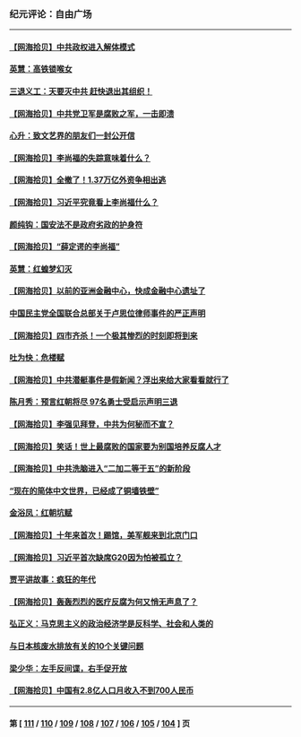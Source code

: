 ### 纪元评论：自由广场
---
#### [【网海拾贝】中共政权进入解体模式](../../pages/nsc993/n14079101.md) 
#### [英慧：高铁锁喉女](../../pages/nsc993/n14079074.md) 
#### [三退义工：天要灭中共 赶快退出其组织！](../../pages/nsc993/n14078352.md) 
#### [【网海拾贝】中共党卫军是腐败之军，一击即溃](../../pages/nsc993/n14077615.md) 
#### [心升：致文艺界的朋友们一封公开信](../../pages/nsc993/n14077600.md) 
#### [【网海拾贝】李尚福的失踪意味着什么？](../../pages/nsc993/n14076892.md) 
#### [【网海拾贝】全撤了！1.37万亿外资争相出逃](../../pages/nsc993/n14076102.md) 
#### [【网海拾贝】习近平究竟看上李尚福什么？](../../pages/nsc993/n14075502.md) 
#### [颜纯钩：国安法不是政府劣政的护身符](../../pages/nsc993/n14074930.md) 
#### [【网海拾贝】“薛定谔的李尚福”](../../pages/nsc993/n14074918.md) 
#### [英慧：红蝗梦幻灭](../../pages/nsc993/n14074928.md) 
#### [【网海拾贝】以前的亚洲金融中心，快成金融中心遗址了](../../pages/nsc993/n14074311.md) 
#### [中国民主党全国联合总部关于卢思位律师事件的严正声明](../../pages/nsc993/n14074079.md) 
#### [【网海拾贝】四市齐杀！一个极其惨烈的时刻即将到来](../../pages/nsc993/n14073609.md) 
#### [吐为快：危楼赋](../../pages/nsc993/n14073578.md) 
#### [【网海拾贝】中共潜艇事件是假新闻？浮出来给大家看看就行了](../../pages/nsc993/n14072866.md) 
#### [陈月秀：预言红朝将尽 97名勇士受启示声明三退](../../pages/nsc993/n14072273.md) 
#### [【网海拾贝】李强见拜登，中共为何秘而不宣？](../../pages/nsc993/n14071986.md) 
#### [【网海拾贝】笑话！世上最腐败的国家要为别国培养反腐人才](../../pages/nsc993/n14071358.md) 
#### [【网海拾贝】中共洗脑进入“二加二等于五”的新阶段](../../pages/nsc993/n14070879.md) 
#### [“现在的简体中文世界，已经成了铜墙铁壁”](../../pages/nsc993/n14070133.md) 
#### [金浴凤：红朝坑赋](../../pages/nsc993/n14070310.md) 
#### [【网海拾贝】十年来首次！踢馆，美军舰来到北京门口](../../pages/nsc993/n14069484.md) 
#### [【网海拾贝】习近平首次缺席G20因为怕被孤立？](../../pages/nsc993/n14068712.md) 
#### [贾平讲故事：疯狂的年代](../../pages/nsc993/n14068340.md) 
#### [【网海拾贝】轰轰烈烈的医疗反腐为何又悄无声息了？](../../pages/nsc993/n14067969.md) 
#### [弘正义：马克思主义的政治经济学是反科学、社会和人类的](../../pages/nsc993/n14067868.md) 
#### [与日本核废水排放有关的10个关键问题](../../pages/nsc993/n14067276.md) 
#### [梁少华：左手反间谍，右手促开放](../../pages/nsc993/n14067237.md) 
#### [【网海拾贝】中国有2.8亿人口月收入不到700人民币](../../pages/nsc993/n14066723.md) 

---
#### 第 [ [111](./111.md) / [110](./110.md) / [109](./109.md) / [108](./108.md) / [107](./107.md) / [106](./106.md) / [105](./105.md) / [104](./104.md) ] 页
